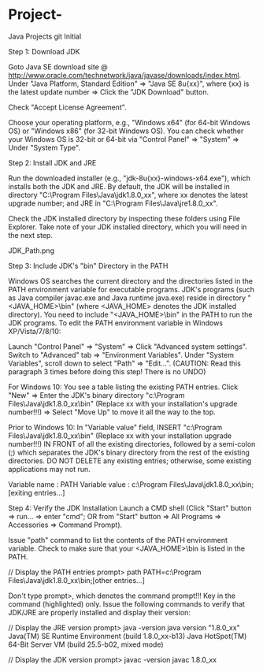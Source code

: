# Project-
Java Projects git Initial 

Step 1: Download JDK

Goto Java SE download site @ http://www.oracle.com/technetwork/java/javase/downloads/index.html.
Under "Java Platform, Standard Edition" ⇒ "Java SE 8u{xx}", where {xx} is the latest update number ⇒ Click the "JDK Download"    button.

Check "Accept License Agreement".

Choose your operating platform, e.g., "Windows x64" (for 64-bit Windows OS) or "Windows x86" (for 32-bit Windows OS). You can check whether your Windows OS is 32-bit or 64-bit via "Control Panel" ⇒ "System" ⇒ Under "System Type".

Step 2: Install JDK and JRE

Run the downloaded installer (e.g., "jdk-8u{xx}-windows-x64.exe"), which installs both the JDK and JRE. By default, the JDK will be installed in directory "C:\Program Files\Java\jdk1.8.0_xx", where xx denotes the latest upgrade number; and JRE in "C:\Program Files\Java\jre1.8.0_xx".


Check the JDK installed directory by inspecting these folders using File Explorer. Take note of your JDK installed directory, which you will need in the next step.

JDK_Path.png

Step 3: Include JDK's "bin" Directory in the PATH

Windows OS searches the current directory and the directories listed in the PATH environment variable for executable programs. JDK's programs (such as Java compiler javac.exe and Java runtime java.exe) reside in directory "<JAVA_HOME>\bin" (where <JAVA_HOME> denotes the JDK installed directory). You need to include "<JAVA_HOME>\bin" in the PATH to run the JDK programs.
To edit the PATH environment variable in Windows XP/Vista/7/8/10:

Launch "Control Panel" ⇒ "System" ⇒ Click "Advanced system settings".
Switch to "Advanced" tab ⇒ "Environment Variables".
Under "System Variables", scroll down to select "Path" ⇒ "Edit...".
(CAUTION: Read this paragraph 3 times before doing this step! There is no UNDO)

For Windows 10: You see a table listing the existing PATH entries. Click "New" ⇒ Enter the JDK's binary directory "c:\Program Files\Java\jdk1.8.0_xx\bin" (Replace xx with your installation's upgrade number!!!) ⇒ Select "Move Up" to move it all the way to the top.

Prior to Windows 10: In "Variable value" field, INSERT "c:\Program Files\Java\jdk1.8.0_xx\bin" (Replace xx with your installation upgrade number!!!) IN FRONT of all the existing directories, followed by a semi-colon (;) which separates the JDK's binary directory from the rest of the existing directories. DO NOT DELETE any existing entries; otherwise, some existing applications may not run.

Variable name  : PATH
Variable value : c:\Program Files\Java\jdk1.8.0_xx\bin;[exiting entries...]

Step 4: Verify the JDK Installation
Launch a CMD shell (Click "Start" button ⇒ run... ⇒ enter "cmd"; OR from "Start" button ⇒ All Programs ⇒ Accessories ⇒ Command Prompt).

Issue "path" command to list the contents of the PATH environment variable. Check to make sure that your <JAVA_HOME>\bin is listed in the PATH.

// Display the PATH entries
prompt> path
PATH=c:\Program Files\Java\jdk1.8.0_xx\bin;[other entries...]

Don't type prompt>, which denotes the command prompt!!! Key in the command (highlighted) only.
Issue the following commands to verify that JDK/JRE are properly installed and display their version:

// Display the JRE version
prompt> java -version
java version "1.8.0_xx"
Java(TM) SE Runtime Environment (build 1.8.0_xx-b13)
Java HotSpot(TM) 64-Bit Server VM (build 25.5-b02, mixed mode)
 
// Display the JDK version
prompt> javac -version
javac 1.8.0_xx
